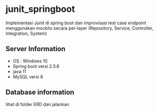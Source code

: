 # junit_springboot
Implementasi Junit di spring boot dan improvisasi test case endpoint menggunakan mockito secara per-layer (Repository, Service, Controller, Integration, System)

## Server Information
- OS : Windows 10
- Spring boot versi 2.5.6
- java 11
- MySQL versi 8

## Database information
lihat di folder ERD dan jalankan
